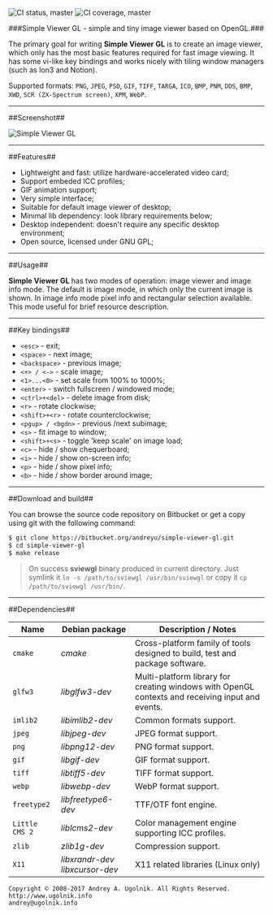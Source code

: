 ![CI status, master](https://api.shippable.com/projects/5894665c8d80360f008b75d4/badge?branch=master)
![CI coverage, master](https://api.shippable.com/projects/5894665c8d80360f008b75d4/coverageBadge?branch=master)

###Simple Viewer GL - simple and tiny image viewer based on OpenGL.###

The primary goal for writing **Simple Viewer GL** is to create an image viewer, which only has the most basic features required for fast image viewing. It has some vi-like key bindings and works nicely with tiling window managers (such as Ion3 and Notion).

Supported formats: `PNG`, `JPEG`, `PSD`, `GIF`, `TIFF`, `TARGA`, `ICO`, `BMP`, `PNM`, `DDS`, `BMP`, `XWD`, `SCR (ZX-Spectrum screen)`, `XPM`, `WebP`.

***
##Screenshot##

![Simple Viewer GL](https://bitbucket.org/repo/XgobE8/images/1203610096-simpleviewergl.png)

***
##Features##

* Lightweight and fast: utilize hardware-accelerated video card;
* Support embeded ICC profiles;
* GIF animation support;
* Very simple interface;
* Suitable for default image viewer of desktop;
* Minimal lib dependency: look library requirements below;
* Desktop independent: doesn't require any specific desktop environment;
* Open source, licensed under GNU GPL;

***
##Usage##

**Simple Viewer GL** has two modes of operation: image viewer and image info mode. The default is image mode, in which only the current image is shown. In image info mode pixel info and rectangular selection available. This mode useful for brief resource description.

***
##Key bindings##

* `<esc>`           - exit;
* `<space>`         - next image;
* `<backspace>`     - previous image;
* `<+> / <->`       - scale image;
* `<1>...<0>`       - set scale from 100% to 1000%;
* `<enter>`         - switch fullscreen / windowed mode;
* `<ctrl>+<del>`    - delete image from disk;
* `<r>`             - rotate clockwise;
* `<shift>+<r>`     - rotate counterclockwise;
* `<pgup> / <bgdn>` - previous /next subimage;
* `<s>`             - fit image to window;
* `<shift>+<s>`     - toggle 'keep scale' on image load;
* `<c>`             - hide / show chequerboard;
* `<i>`             - hide / show on-screen info;
* `<p>`             - hide / show pixel info;
* `<b>`             - hide / show border around image;

***
##Download and build##

You can browse the source code repository on Bitbucket or get a copy using git with the following command:

```bash
$ git clone https://bitbucket.org/andreyu/simple-viewer-gl.git
$ cd simple-viewer-gl
$ make release
```
> On success **sviewgl** binary produced in current directory. Just symlink it `ln -s /path/to/sviewgl /usr/bin/sviewgl` or copy it `cp /path/to/sviewgl /usr/bin/`.

***
##Dependencies##

 Name          | Debian package                 | Description / Notes
---------------|--------------------------------|---------------------
`cmake`        | *cmake*                        | Cross-platform family of tools designed to build, test and package software.
`glfw3`        | *libglfw3-dev*                 | Multi-platform library for creating windows with OpenGL contexts and receiving input and events.
`imlib2`       | *libimlib2-dev*                | Common formats support.
`jpeg`         | *libjpeg-dev*                  | JPEG format support.
`png`          | *libpng12-dev*                 | PNG format support.
`gif`          | *libgif-dev*                   | GIF format support.
`tiff`         | *libtiff5-dev*                 | TIFF format support.
`webp`         | *libwebp-dev*                  | WebP format support.
`freetype2`    | *libfreetype6-dev*             | TTF/OTF font engine.
`Little CMS 2` | *liblcms2-dev*                 | Color management engine supporting ICC profiles.
`zlib`         | *zlib1g-dev*                   | Compression support.
`X11`          | *libxrandr-dev libxcursor-dev* | X11 related libraries (Linux only)

```
Copyright © 2008-2017 Andrey A. Ugolnik. All Rights Reserved.
http://www.ugolnik.info
andrey@ugolnik.info
```
